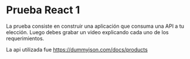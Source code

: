 # Prueba React 1

La prueba consiste en construir una aplicación que consuma una API a tu elección. Luego
debes grabar un video explicando cada uno de los requerimientos.


La api utilizada fue https://dummyjson.com/docs/products
